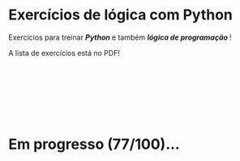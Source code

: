 # Exercícios de lógica com Python

Exercícios para treinar <b> <em> Python </b> </em> e também <b> <em> lógica de programação </b> </em>!

A lista de exercícios está no PDF!

<br>
<br>
<br>
<br>
<br>
<br>

# Em progresso (77/100)...

